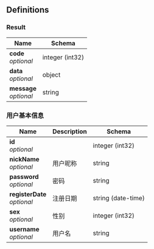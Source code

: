 
<a name="definitions"></a>
## Definitions

<a name="result"></a>
### Result

|Name|Schema|
|---|---|
|**code**  <br>*optional*|integer (int32)|
|**data**  <br>*optional*|object|
|**message**  <br>*optional*|string|


<a name="f27103dead187fe6c304ecd07f70768d"></a>
### 用户基本信息

|Name|Description|Schema|
|---|---|---|
|**id**  <br>*optional*||integer (int32)|
|**nickName**  <br>*optional*|用户昵称|string|
|**password**  <br>*optional*|密码|string|
|**registerDate**  <br>*optional*|注册日期|string (date-time)|
|**sex**  <br>*optional*|性别|integer (int32)|
|**username**  <br>*optional*|用户名|string|



